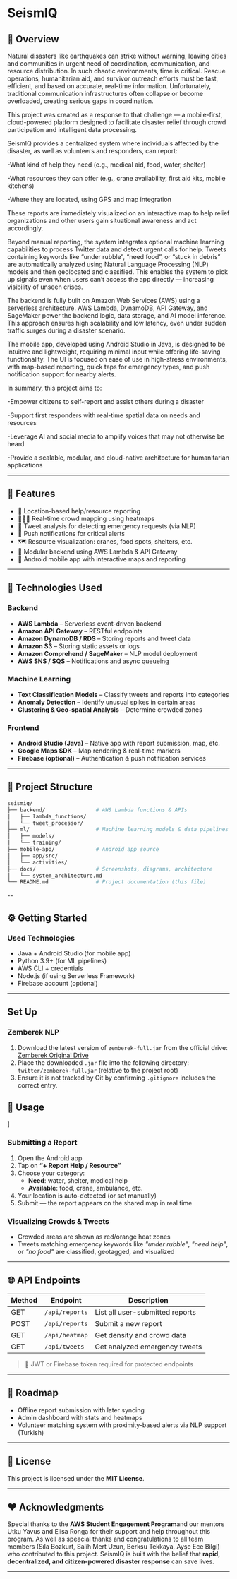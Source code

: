 # SeismIQ

## 🧭 Overview

Natural disasters like earthquakes can strike without warning, leaving cities and communities in urgent need of coordination, communication, and resource distribution. In such chaotic environments, time is critical. Rescue operations, humanitarian aid, and survivor outreach efforts must be fast, efficient, and based on accurate, real-time information. Unfortunately, traditional communication infrastructures often collapse or become overloaded, creating serious gaps in coordination.

This project was created as a response to that challenge — a mobile-first, cloud-powered platform designed to facilitate disaster relief through crowd participation and intelligent data processing.

SeismIQ provides a centralized system where individuals affected by the disaster, as well as volunteers and responders, can report:

-What kind of help they need (e.g., medical aid, food, water, shelter)

-What resources they can offer (e.g., crane availability, first aid kits, mobile kitchens)

-Where they are located, using GPS and map integration

These reports are immediately visualized on an interactive map to help relief organizations and other users gain situational awareness and act accordingly.

Beyond manual reporting, the system integrates optional machine learning capabilities to process Twitter data and detect urgent calls for help. Tweets containing keywords like “under rubble”, “need food”, or “stuck in debris” are automatically analyzed using Natural Language Processing (NLP) models and then geolocated and classified. This enables the system to pick up signals even when users can’t access the app directly — increasing visibility of unseen crises.

The backend is fully built on Amazon Web Services (AWS) using a serverless architecture. AWS Lambda, DynamoDB, API Gateway, and SageMaker power the backend logic, data storage, and AI model inference. This approach ensures high scalability and low latency, even under sudden traffic surges during a disaster scenario.

The mobile app, developed using Android Studio in Java, is designed to be intuitive and lightweight, requiring minimal input while offering life-saving functionality. The UI is focused on ease of use in high-stress environments, with map-based reporting, quick taps for emergency types, and push notification support for nearby alerts.

In summary, this project aims to:

-Empower citizens to self-report and assist others during a disaster

-Support first responders with real-time spatial data on needs and resources

-Leverage AI and social media to amplify voices that may not otherwise be heard

-Provide a scalable, modular, and cloud-native architecture for humanitarian applications


---

## **🚀 Features**

- 📍 Location-based help/resource reporting
- 🧑‍🤝‍🧑 Real-time crowd mapping using heatmaps
- 🧠 Tweet analysis for detecting emergency requests (via NLP)
- 🔔 Push notifications for critical alerts
- 🗺️ Resource visualization: cranes, food spots, shelters, etc.
- 🧩 Modular backend using AWS Lambda & API Gateway
- 📲 Android mobile app with interactive maps and reporting

---

## **🧱 Technologies Used**

### Backend
- **AWS Lambda** – Serverless event-driven backend
- **Amazon API Gateway** – RESTful endpoints
- **Amazon DynamoDB / RDS** – Storing reports and tweet data
- **Amazon S3** – Storing static assets or logs
- **Amazon Comprehend / SageMaker** – NLP model deployment
- **AWS SNS / SQS** – Notifications and async queueing

### Machine Learning
- **Text Classification Models** – Classify tweets and reports into categories
- **Anomaly Detection** – Identify unusual spikes in certain areas
- **Clustering & Geo-spatial Analysis** – Determine crowded zones

### Frontend
- **Android Studio (Java)** – Native app with report submission, map, etc.
- **Google Maps SDK** – Map rendering & real-time markers
- **Firebase (optional)** – Authentication & push notification services

---

## **📂 Project Structure**

```bash
seismiq/
├── backend/                # AWS Lambda functions & APIs
│   ├── lambda_functions/
│   └── tweet_processor/
├── ml/                     # Machine learning models & data pipelines
│   ├── models/
│   └── training/
├── mobile-app/             # Android app source
│   ├── app/src/
│   └── activities/
├── docs/                   # Screenshots, diagrams, architecture
│   └── system_architecture.md
└── README.md               # Project documentation (this file)
```

--
## ⚙️ Getting Started

### Used Technologies

- Java + Android Studio (for mobile app)  
- Python 3.9+ (for ML pipelines)  
- AWS CLI + credentials  
- Node.js (if using Serverless Framework)  
- Firebase account (optional)

---

## Set Up

### Zemberek NLP

1. Download the latest version of `zemberek-full.jar` from the official drive:  
   [Zemberek Original Drive](https://drive.google.com/drive/u/0/folders/0B9TrB39LQKZWX1RSang3M1VkYjQ?resourcekey=0-uFoTlb0PoP0otWan6JkCLg)
2. Place the downloaded `.jar` file into the following directory:  
   `twitter/zemberek-full.jar` (relative to the project root)
3. Ensure it is not tracked by Git by confirming `.gitignore` includes the correct entry.

## 📱 Usage
]
### Submitting a Report

1. Open the Android app  
2. Tap on **“+ Report Help / Resource”**  
3. Choose your category:
   - **Need**: water, shelter, medical help  
   - **Available**: food, crane, ambulance, etc.  
4. Your location is auto-detected (or set manually)  
5. Submit — the report appears on the shared map in real time

### Visualizing Crowds & Tweets

- Crowded areas are shown as red/orange heat zones  
- Tweets matching emergency keywords like *"under rubble"*, *"need help"*, or *"no food"* are classified, geotagged, and visualized

---

## 🌐 API Endpoints

| Method | Endpoint         | Description                         |
|--------|------------------|-------------------------------------|
| GET    | `/api/reports`   | List all user-submitted reports     |
| POST   | `/api/reports`   | Submit a new report                 |
| GET    | `/api/heatmap`   | Get density and crowd data          |
| GET    | `/api/tweets`    | Get analyzed emergency tweets       |

> 🔐 JWT or Firebase token required for protected endpoints

---

## 🧭 Roadmap

-  Offline report submission with later syncing  
-  Admin dashboard with stats and heatmaps  
-  Volunteer matching system with proximity-based alerts via NLP support (Turkish)

---

## 📜 License

This project is licensed under the **MIT License**.

---

## ❤️ Acknowledgments

Special thanks to the **AWS Student Engagement Program**and our mentors Utku Yavus and Elisa Ronga for their support and help throughout this program. As well as speacial thanks and congratulations to all team members (Sıla Bozkurt, Salih Mert Uzun, Berksu Tekkaya, Ayşe Ece Bilgi) who contributed to this project. SeismIQ is built with the belief that **rapid, decentralized, and citizen-powered disaster response** can save lives.

---
